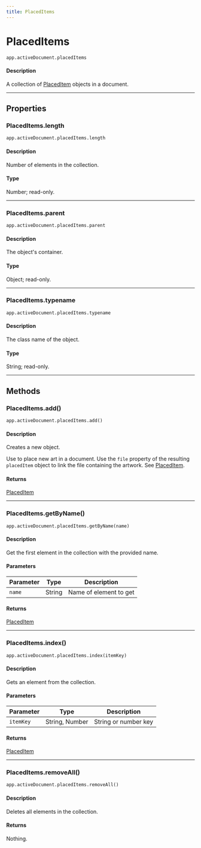 ```yaml
---
title: PlacedItems
---
```

# PlacedItems

`app.activeDocument.placedItems`

#### Description

A collection of [PlacedItem](.././PlacedItem) objects in a document.

---

## Properties

### PlacedItems.length

`app.activeDocument.placedItems.length`

#### Description

Number of elements in the collection.

#### Type

Number; read-only.

---

### PlacedItems.parent

`app.activeDocument.placedItems.parent`

#### Description

The object's container.

#### Type

Object; read-only.

---

### PlacedItems.typename

`app.activeDocument.placedItems.typename`

#### Description

The class name of the object.

#### Type

String; read-only.

---

## Methods

### PlacedItems.add()

`app.activeDocument.placedItems.add()`

#### Description

Creates a new object.

Use to place new art in a document. Use the `file` property of the resulting `placedItem` object to link the file containing the artwork. See [PlacedItem](.././PlacedItem).

#### Returns

[PlacedItem](.././PlacedItem)

---

### PlacedItems.getByName()

`app.activeDocument.placedItems.getByName(name)`

#### Description

Get the first element in the collection with the provided name.

#### Parameters

| Parameter |  Type  |      Description       |
| --------- | ------ | ---------------------- |
| `name`    | String | Name of element to get |

#### Returns

[PlacedItem](.././PlacedItem)

---

### PlacedItems.index()

`app.activeDocument.placedItems.index(itemKey)`

#### Description

Gets an element from the collection.

#### Parameters

| Parameter |      Type      |     Description      |
| --------- | -------------- | -------------------- |
| `itemKey` | String, Number | String or number key |

#### Returns

[PlacedItem](.././PlacedItem)

---

### PlacedItems.removeAll()

`app.activeDocument.placedItems.removeAll()`

#### Description

Deletes all elements in the collection.

#### Returns

Nothing.
